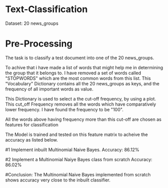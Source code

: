 # Text-Classification
Dataset: 20 news_groups

# Pre-Processing
  The task is to classify a test document into one of the 20 news_groups.
  
  To achive that i have made a list of words that might help me in determining the group that it belongs to. I have removed a set of words called "STOPWORDS" which are the most common words from this list.
  This "Vocabulary" Dictionary contains all the 20 news_groups as keys, and the frequency of all important words as value.
  
  This Dictionary is used to select a the cut-off frequency, by using a plot. This cut_off Frequency removes all the words which have comparatively lower frequency.
  I have found the frequency to be "100".
  
  All the words above having frequency more than this cut-off are chosen as features for classification
  
  The Model is trained and tested on this feature matrix to acheive the accuracy as listed below.  
  
  #1 Implement inbuilt Multinomial Naive Bayes.
    Accuracy: 86.12%

  #2 Implement a Multinomial Naiye Bayes class from scratch
    Accuracy: 86.02%
    
  #Conclusion: The Multinomial Naive Bayes implemented from scratch shows accuracy very close to the inbuilt classifier.
  
